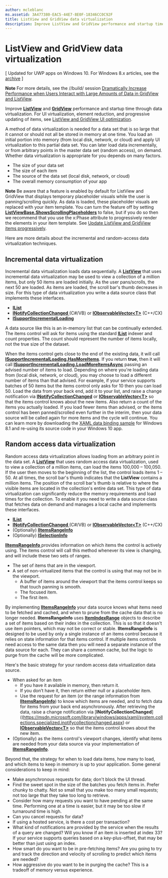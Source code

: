 ```yaml
---
author: mcleblanc
ms.assetid: 3A477380-EAC5-44E7-8E0F-18346CC0C92F
title: ListView and GridView data virtualization
description: Improve ListView and GridView performance and startup time through data virtualization.
---
```

# ListView and GridView data virtualization

\[ Updated for UWP apps on Windows 10. For Windows 8.x articles, see the [archive](http://go.microsoft.com/fwlink/p/?linkid=619132) \]

**Note**  For more details, see the //build/ session [Dramatically Increase Performance when Users Interact with Large Amounts of Data in GridView and ListView](https://channel9.msdn.com/Events/Build/2013/3-158).

Improve [**ListView**](https://msdn.microsoft.com/library/windows/apps/BR242878) and [**GridView**](https://msdn.microsoft.com/library/windows/apps/BR242705) performance and startup time through data virtualization. For UI virtualization, element reduction, and progressive updating of items, see [ListView and GridView UI optimization](optimize-gridview-and-listview.md).

A method of data virtualization is needed for a data set that is so large that it cannot or should not all be stored in memory at one time. You load an initial portion into memory (from local disk, network, or cloud) and apply UI virtualization to this partial data set. You can later load data incrementally, or from arbitrary points in the master data set (random access), on demand. Whether data virtualization is appropriate for you depends on many factors.

-   The size of your data set
-   The size of each item
-   The source of the data set (local disk, network, or cloud)
-   The overall memory consumption of your app

**Note**  Be aware that a feature is enabled by default for ListView and GridView that displays temporary placeholder visuals while the user is panning/scrolling quickly. As data is loaded, these placeholder visuals are replaced with your item template. You can turn the feature off by setting [**ListViewBase.ShowsScrollingPlaceholders**](https://msdn.microsoft.com/library/windows/apps/windows.ui.xaml.controls.listviewbase.showsscrollingplaceholders) to false, but if you do so then we recommend that you use the x:Phase attribute to progressively render the elements in your item template. See [Update ListView and GridView items progressively](optimize-gridview-and-listview.md#update-items-incrementally).

Here are more details about the incremental and random-access data virtualization techniques.

## Incremental data virtualization

Incremental data virtualization loads data sequentially. A [**ListView**](https://msdn.microsoft.com/library/windows/apps/BR242878) that uses incremental data virtualization may be used to view a collection of a million items, but only 50 items are loaded initially. As the user pans/scrolls, the next 50 are loaded. As items are loaded, the scroll bar's thumb decreases in size. For this type of data virtualization you write a data source class that implements these interfaces.

-   [**IList**](https://msdn.microsoft.com/library/windows/apps/xaml/system.collections.ilist.aspx)
-   [
              **INotifyCollectionChanged**
            ](https://msdn.microsoft.com/library/windows/apps/xaml/system.collections.specialized.inotifycollectionchanged.aspx) (C#/VB) or [**IObservableVector&lt;T&gt;**](https://msdn.microsoft.com/library/windows/apps/BR226052) (C++/CX)
-   [**ISupportIncrementalLoading**](https://msdn.microsoft.com/library/windows/apps/Hh701916)

A data source like this is an in-memory list that can be continually extended. The items control will ask for items using the standard [**IList**](https://msdn.microsoft.com/library/windows/apps/xaml/system.collections.ilist.aspx) indexer and count properties. The count should represent the number of items locally, not the true size of the dataset.

When the items control gets close to the end of the existing data, it will call [**ISupportIncrementalLoading.HasMoreItems**](https://msdn.microsoft.com/library/windows/apps/windows.ui.xaml.data.isupportincrementalloading.hasmoreitems). If you return **true**, then it will call [**ISupportIncrementalLoading.LoadMoreItemsAsync**](https://msdn.microsoft.com/library/windows/apps/windows.ui.xaml.data.isupportincrementalloading.loadmoreitemsasync) passing an advised number of items to load. Depending on where you're loading data from (local disk, network, or cloud), you may choose to load a different number of items than that advised. For example, if your service supports batches of 50 items but the items control only asks for 10 then you can load 50. Load the data from your back end, add it to your list, and raise a change notification via [**INotifyCollectionChanged**](https://msdn.microsoft.com/library/windows/apps/xaml/system.collections.specialized.inotifycollectionchanged.aspx) or [**IObservableVector&lt;T&gt;**](https://msdn.microsoft.com/library/windows/apps/BR226052) so that the items control knows about the new items. Also return a count of the items you actually loaded. If you load fewer items than advised, or the items control has been panned/scrolled even further in the interim, then your data source will be called again for more items and the cycle will continue. You can learn more by downloading the [XAML data binding sample](https://code.msdn.microsoft.com/windowsapps/Data-Binding-7b1d67b5) for Windows 8.1 and re-using its source code in your Windows 10 app.

## Random access data virtualization

Random access data virtualization allows loading from an arbitrary point in the data set. A [**ListView**](https://msdn.microsoft.com/library/windows/apps/BR242878) that uses random access data virtualization, used to view a collection of a million items, can load the items 100,000 – 100,050. If the user then moves to the beginning of the list, the control loads items 1 – 50. At all times, the scroll bar's thumb indicates that the **ListView** contains a million items. The position of the scroll bar's thumb is relative to where the visible items are located in the collection's entire data set. This type of data virtualization can significantly reduce the memory requirements and load times for the collection. To enable it you need to write a data source class that fetches data on demand and manages a local cache and implements these interfaces.

-   [**IList**](https://msdn.microsoft.com/library/windows/apps/xaml/system.collections.ilist.aspx)
-   [
              **INotifyCollectionChanged**
            ](https://msdn.microsoft.com/library/windows/apps/xaml/system.collections.specialized.inotifycollectionchanged.aspx) (C#/VB) or [**IObservableVector&lt;T&gt;**](https://msdn.microsoft.com/library/windows/apps/BR226052) (C++/CX)
-   (Optionally) [**IItemsRangeInfo**](https://msdn.microsoft.com/library/windows/apps/Dn877070)
-   (Optionally) [**ISelectionInfo**](https://msdn.microsoft.com/library/windows/apps/Dn877074)

[
              **IItemsRangeInfo**
            ](https://msdn.microsoft.com/library/windows/apps/Dn877070) provides information on which items the control is actively using. The items control will call this method whenever its view is changing, and will include these two sets of ranges.

-   The set of items that are in the viewport.
-   A set of non-virtualized items that the control is using that may not be in the viewport.
    -   A buffer of items around the viewport that the items control keeps so that touch panning is smooth.
    -   The focused item.
    -   The first item.

By implementing [**IItemsRangeInfo**](https://msdn.microsoft.com/library/windows/apps/Dn877070) your data source knows what items need to be fetched and cached, and when to prune from the cache data that is no longer needed. **IItemsRangeInfo** uses [**ItemIndexRange**](https://msdn.microsoft.com/library/windows/apps/Dn877081) objects to describe a set of items based on their index in the collection. This is so that it doesn't use item pointers, which may not be correct or stable. **IItemsRangeInfo** is designed to be used by only a single instance of an items control because it relies on state information for that items control. If multiple items controls need access to the same data then you will need a separate instance of the data source for each. They can share a common cache, but the logic to purge from the cache will be more complicated.

Here's the basic strategy for your random access data virtualization data source.

-   When asked for an item
    -   If you have it available in memory, then return it.
    -   If you don’t have it, then return either null or a placeholder item.
    -   Use the request for an item (or the range information from [**IItemsRangeInfo**](https://msdn.microsoft.com/library/windows/apps/Dn877070)) to know which items are needed, and to fetch data for items from your back end asynchronously. After retrieving the data, raise a change notification via [**INotifyCollectionChanged**]((https://msdn.microsoft.com/library/windows/apps/xaml/system.collections.specialized.inotifycollectionchanged.aspx) or [**IObservableVector&lt;T&gt;**](https://msdn.microsoft.com/library/windows/apps/BR226052) so that the items control knows about the new item.
-   (Optionally) as the items control's viewport changes, identify what items are needed from your data source via your implementation of [**IItemsRangeInfo**](https://msdn.microsoft.com/library/windows/apps/Dn877070).

Beyond that, the strategy for when to load data items, how many to load, and which items to keep in memory is up to your application. Some general considerations to keep in mind:

-   Make asynchronous requests for data; don't block the UI thread.
-   Find the sweet spot in the size of the batches you fetch items in. Prefer chunky to chatty. Not so small that you make too many small requests; not too large that they take too long to retrieve.
-   Consider how many requests you want to have pending at the same time. Performing one at a time is easier, but it may be too slow if turnaround time is high.
-   Can you cancel requests for data?
-   If using a hosted service, is there a cost per transaction?
-   What kind of notifications are provided by the service when the results of a query are changed? Will you know if an item is inserted at index 33? If your service supports queries based on a key-plus-offset, that may be better than just using an index.
-   How smart do you want to be in pre-fetching items? Are you going to try and track the direction and velocity of scrolling to predict which items are needed?
-   How aggressive do you want to be in purging the cache? This is a tradeoff of memory versus experience.






<!--HONumber=Jun16_HO2-->


